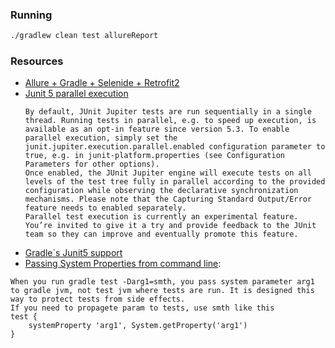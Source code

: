 ### Running
```bash
./gradlew clean test allureReport 
```


### Resources 
* [Allure + Gradle + Selenide + Retrofit2](https://medium.com/@rosolko/simple-allure-2-configuration-for-gradle-8cd3810658dd) 
* [Junit 5 parallel execution](http://antkorwin.com/junit5/junit5_parallel_execution.html)
  ```text
  By default, JUnit Jupiter tests are run sequentially in a single thread. Running tests in parallel, e.g. to speed up execution, is available as an opt-in feature since version 5.3. To enable parallel execution, simply set the junit.jupiter.execution.parallel.enabled configuration parameter to true, e.g. in junit-platform.properties (see Configuration Parameters for other options).
  Once enabled, the JUnit Jupiter engine will execute tests on all levels of the test tree fully in parallel according to the provided configuration while observing the declarative synchronization mechanisms. Please note that the Capturing Standard Output/Error feature needs to enabled separately.
  Parallel test execution is currently an experimental feature. You’re invited to give it a try and provide feedback to the JUnit team so they can improve and eventually promote this feature.
  ```
* [Gradle`s Junit5 support](https://docs.gradle.org/4.6/release-notes.html#junit-5-support)
* [Passing System Properties from command line](https://stackoverflow.com/questions/42492742/how-to-pass-command-line-arguments-to-tests-with-gradle-test):
```text
When you run gradle test -Darg1=smth, you pass system parameter arg1 to gradle jvm, not test jvm where tests are run. It is designed this way to protect tests from side effects.
If you need to propagete param to tests, use smth like this
test {
    systemProperty 'arg1', System.getProperty('arg1')
}
```